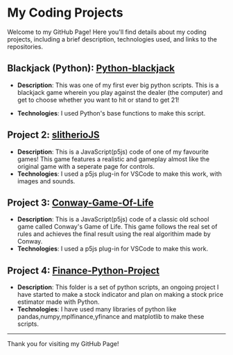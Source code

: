 # My Coding Projects

Welcome to my GitHub Page! Here you'll find details about my coding projects, including a brief description, technologies used, and links to the repositories.

## Blackjack (Python): [Python-blackjack](Python-blackjack)

- **Description**: This was one of my first ever big python scripts. This is a blackjack game wherein you play against the dealer (the computer) and get to choose whether you want to hit or stand to get 21! 

- **Technologies**: I used Python's base functions to make this script. 

## Project 2: [slitherioJS](slitherioJS)

- **Description**: This is a JavaScript(p5js) code of one of my favourite games! This game features a realistic and gameplay almost like the original game with a seperate page for controls. 
- **Technologies**: I used a p5js plug-in for VSCode to make this work, with images and sounds. 

## Project 3: [Conway-Game-Of-Life](Conway-Game-Of-Life)

- **Description**: This is a JavaScript(p5js) code of a classic old school game called Conway's Game of Life. This game follows the real set of rules and achieves the final result using the real algorithim made by Conway. 
- **Technologies**: I used a p5js plug-in for VSCode to make this work.

## Project 4: [Finance-Python-Project](Finance-Python-Project)

- **Description**: This folder is a set of python scripts, an ongoing project I have started to make a stock indicator and plan on making a stock price estimator made with Python.
- **Technologies**: I have used many libraries of python like pandas,numpy,mplfinance,yfinance and matplotlib to make these scripts.

---

Thank you for visiting my GitHub Page!
